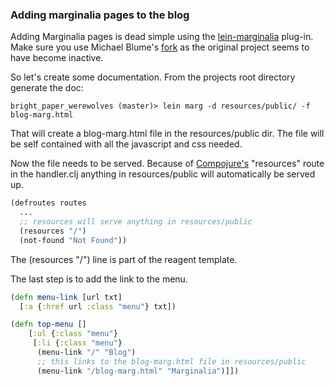 ### Adding marginalia pages to the blog

Adding Marginalia pages is dead simple using the [lein-marginalia](https://github.com/MichaelBlume/marginalia) plug-in. Make sure you use Michael Blume's [fork](https://github.com/MichaelBlume/lein-marginalia) as the original project seems to have become inactive.

So let's create some documentation. From the projects root directory generate the doc:

```shell
bright_paper_werewolves (master)> lein marg -d resources/public/ -f blog-marg.html
```

That will create a blog-marg.html file in the resources/public dir. The file will be self contained with all the javascript and css needed.

Now the file needs to be served. Because of [Compojure's](https://weavejester.github.io/compojure/compojure.route.html#var-resources) "resources" route in the handler.clj anything in resources/public will automatically be served up.

```clojure
(defroutes routes
  ...
  ;; resources will serve anything in resources/public
  (resources "/")
  (not-found "Not Found"))
```

The (resources "/") line is part of the reagent template.

The last step is to add the link to the menu.

```clojure
(defn menu-link [url txt]
  [:a {:href url :class "menu"} txt])

(defn top-menu []
    [:ul {:class "menu"}
     [:li {:class "menu"}
      (menu-link "/" "Blog")
      ;; this links to the blog-marg.html file in resources/public
      (menu-link "/blog-marg.html" "Marginalia")]])
```

